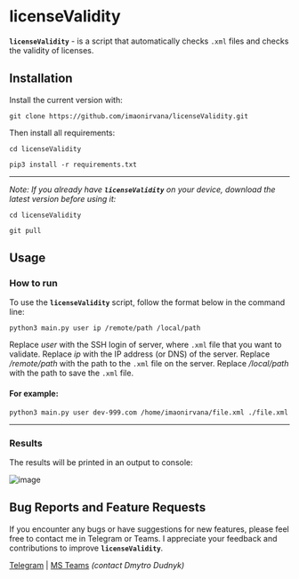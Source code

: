 # licenseValidity

**```licenseValidity```** - is a script that automatically checks ```.xml``` files and checks the validity of licenses.

## Installation

Install the current version with:

```shell
git clone https://github.com/imaonirvana/licenseValidity.git
```

Then install all requirements:

```shell
cd licenseValidity
```
```shell
pip3 install -r requirements.txt
```

___

*Note: If you already have **```licenseValidity```** on your device, download the latest version before using it:*

```shell
cd licenseValidity
```
```shell
git pull
```

## Usage

### How to run

To use the **```licenseValidity```** script, follow the format below in the command line:

```python3
python3 main.py user ip /remote/path /local/path
```

Replace *user* with the SSH login of server, where ```.xml``` file that you want to validate.
Replace *ip* with the IP address (or DNS) of the server.
Replace */remote/path* with the path to the ```.xml``` file on the server.
Replace */local/path* with the path to save the ```.xml``` file.

#### For example:

```python3
python3 main.py user dev-999.com /home/imaonirvana/file.xml ./file.xml
```

___

### Results

The results will be printed in an output to console:

![image](https://github.com/user-attachments/assets/e26a00c2-f0e7-4e88-883d-682dd8119c3a)

## Bug Reports and Feature Requests

If you encounter any bugs or have suggestions for new features, please feel free to contact me in Telegram or Teams. I appreciate your feedback and contributions to improve **```licenseValidity```**.

[Telegram](https://t.me/imaonirvana "Telegram") | [MS Teams](https://teams.microsoft.com/ "MS Teams") *(contact Dmytro Dudnyk)*
